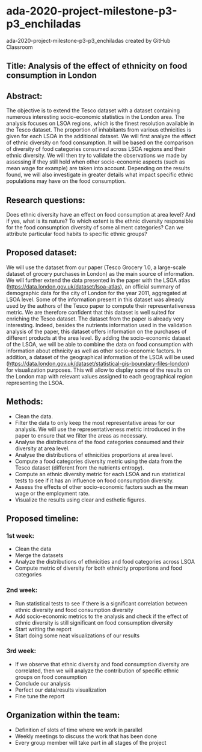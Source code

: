 # ada-2020-project-milestone-p3-p3_enchiladas
ada-2020-project-milestone-p3-p3_enchiladas created by GitHub Classroom


## Title: Analysis of the effect of ethnicity on food consumption in London

## Abstract: 
The objective is to extend the Tesco dataset with a dataset containing numerous interesting socio-economic statistics in the London area. The analysis focuses on LSOA regions, which is the finest resolution available in the Tesco dataset. The proportion of inhabitants from various ethnicities is given for each LSOA in the additional dataset. We will first analyze the effect of ethnic diversity on food consumption. It will be based on the comparison of diversity of food categories consumed across LSOA regions and their ethnic diversity. We will then try to validate the observations we made by assessing if they still hold when other socio-economic aspects (such as mean wage for example) are taken into account. Depending on the results found, we will also investigate in greater details what impact specific ethnic populations may have on the food consumption.

## Research questions:
Does ethnic diversity have an effect on food consumption at area level? And if yes, what is its nature?
To which extent is the ethnic diversity responsible for the food consumption diversity of some aliment categories?
Can we attribute particular food habits to specific ethnic groups?

## Proposed dataset:
We will use the dataset from our paper (Tesco Grocery 1.0, a large-scale dataset of grocery purchases in London) as the main source of information. We will further extend the data presented in the paper with the LSOA atlas (https://data.london.gov.uk/dataset/lsoa-atlas), an official summary of demographic data for the city of London for the year 2011, aggregated at LSOA level. Some of the information present in this dataset was already used by the authors of the Tesco paper to compute their representativeness metric. We are therefore confident that this dataset is well suited for enriching the Tesco dataset. 
The dataset from the paper is already very interesting. Indeed, besides the nutrients information used in the validation analysis of the paper, this dataset offers information on the purchases of different products at the area level. By adding the socio-economic dataset of the LSOA, we will be able to combine the data on food consumption with information about ethnicity as well as other socio-economic factors.
In addition, a dataset of the geographical information of the LSOA will be used (https://data.london.gov.uk/dataset/statistical-gis-boundary-files-london) for visualization purposes. This will allow to display some of the results on the London map with relevant values assigned to each geographical region representing the LSOA. 

## Methods:
- Clean the data. 
- Filter the data to only keep the most representative areas for our analysis. We will use the representativeness metric introduced in the paper to ensure that we filter the areas as necessary.
- Analyse the distributions of the food categories consumed and their diversity at area level.
- Analyse the distributions of ethnicities proportions at area level.
- Compute a food categories diversity metric using the data from the Tesco dataset (different from the nutrients entropy).
- Compute an ethnic diversity metric for each LSOA and run statistical tests to see if it has an influence on food consumption diversity.
- Assess the effects of other socio-economic factors such as the mean wage or the employment rate.
- Visualize the results using clear and esthetic figures. 

## Proposed timeline:
### 1st week: 
- Clean the data
- Merge the datasets
- Analyze the distributions of ethnicities and food categories across LSOA
- Compute metric of diversity for both ethnicity proportions and food categories
### 2nd week:
- Run statistical tests to see if there is a significant correlation between ethnic diversity and food consumption diversity
- Add socio-economic metrics to the analysis and check if the effect of ethnic diversity is still significant on food consumption diversity
- Start writing the report 
- Start doing some neat visualizations of our results
### 3rd week:
- If we observe that ethnic diversity and food consumption diversity are correlated, then we will analyze the contribution of specific ethnic groups on food consumption
- Conclude our analysis
- Perfect our data/results visualization
- Fine tune the report

## Organization within the team:
- Definition of slots of time where we work in parallel
- Weekly meetings to discuss the work that has been done
- Every group member will take part in all stages of the project
